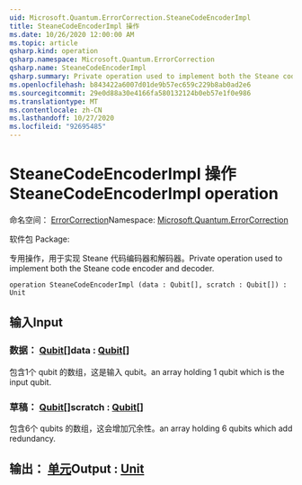 ```yaml
---
uid: Microsoft.Quantum.ErrorCorrection.SteaneCodeEncoderImpl
title: SteaneCodeEncoderImpl 操作
ms.date: 10/26/2020 12:00:00 AM
ms.topic: article
qsharp.kind: operation
qsharp.namespace: Microsoft.Quantum.ErrorCorrection
qsharp.name: SteaneCodeEncoderImpl
qsharp.summary: Private operation used to implement both the Steane code encoder and decoder.
ms.openlocfilehash: b843422a6007d01de9b57ec659c229b8ab0ad2e6
ms.sourcegitcommit: 29e0d88a30e4166fa580132124b0eb57e1f0e986
ms.translationtype: MT
ms.contentlocale: zh-CN
ms.lasthandoff: 10/27/2020
ms.locfileid: "92695485"
---
```

# <a name="steanecodeencoderimpl-operation"></a><span data-ttu-id="7d63e-102">SteaneCodeEncoderImpl 操作</span><span class="sxs-lookup"><span data-stu-id="7d63e-102">SteaneCodeEncoderImpl operation</span></span>

<span data-ttu-id="7d63e-103">命名空间： [ErrorCorrection](xref:Microsoft.Quantum.ErrorCorrection)</span><span class="sxs-lookup"><span data-stu-id="7d63e-103">Namespace: [Microsoft.Quantum.ErrorCorrection](xref:Microsoft.Quantum.ErrorCorrection)</span></span>

<span data-ttu-id="7d63e-104">软件包 [](https://nuget.org/packages/)</span><span class="sxs-lookup"><span data-stu-id="7d63e-104">Package: [](https://nuget.org/packages/)</span></span>


<span data-ttu-id="7d63e-105">专用操作，用于实现 Steane 代码编码器和解码器。</span><span class="sxs-lookup"><span data-stu-id="7d63e-105">Private operation used to implement both the Steane code encoder and decoder.</span></span>

```qsharp
operation SteaneCodeEncoderImpl (data : Qubit[], scratch : Qubit[]) : Unit
```


## <a name="input"></a><span data-ttu-id="7d63e-106">输入</span><span class="sxs-lookup"><span data-stu-id="7d63e-106">Input</span></span>

### <a name="data--qubit"></a><span data-ttu-id="7d63e-107">数据： [Qubit](xref:microsoft.quantum.lang-ref.qubit)[]</span><span class="sxs-lookup"><span data-stu-id="7d63e-107">data : [Qubit](xref:microsoft.quantum.lang-ref.qubit)[]</span></span>

<span data-ttu-id="7d63e-108">包含1个 qubit 的数组，这是输入 qubit。</span><span class="sxs-lookup"><span data-stu-id="7d63e-108">an array holding 1 qubit which is the input qubit.</span></span>


### <a name="scratch--qubit"></a><span data-ttu-id="7d63e-109">草稿： [Qubit](xref:microsoft.quantum.lang-ref.qubit)[]</span><span class="sxs-lookup"><span data-stu-id="7d63e-109">scratch : [Qubit](xref:microsoft.quantum.lang-ref.qubit)[]</span></span>

<span data-ttu-id="7d63e-110">包含6个 qubits 的数组，这会增加冗余性。</span><span class="sxs-lookup"><span data-stu-id="7d63e-110">an array holding 6 qubits which add redundancy.</span></span>



## <a name="output--unit"></a><span data-ttu-id="7d63e-111">输出： [单元](xref:microsoft.quantum.lang-ref.unit)</span><span class="sxs-lookup"><span data-stu-id="7d63e-111">Output : [Unit](xref:microsoft.quantum.lang-ref.unit)</span></span>

